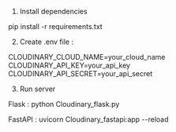 1. Install dependencies  

pip install -r requirements.txt

2. Create .env file :

CLOUDINARY_CLOUD_NAME=your_cloud_name
CLOUDINARY_API_KEY=your_api_key
CLOUDINARY_API_SECRET=your_api_secret

3. Run server

Flask :
python Cloudinary_flask.py

FastAPI :
uvicorn Cloudinary_fastapi:app --reload